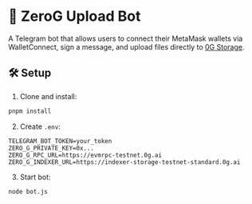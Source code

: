 # 🤖 ZeroG Upload Bot

A Telegram bot that allows users to connect their MetaMask wallets via WalletConnect, sign a message, and upload files directly to [0G Storage](https://0g.ai).

## 🛠 Setup
1. Clone and install:
```bash
pnpm install
```

2. Create `.env`:
```
TELEGRAM_BOT_TOKEN=your_token
ZERO_G_PRIVATE_KEY=0x...
ZERO_G_RPC_URL=https://evmrpc-testnet.0g.ai
ZERO_G_INDEXER_URL=https://indexer-storage-testnet-standard.0g.ai
```

3. Start bot:
```bash
node bot.js
```